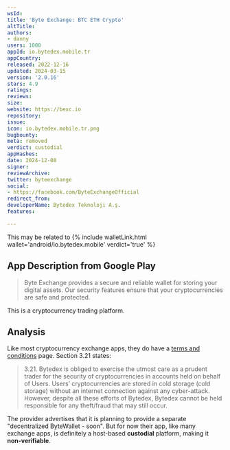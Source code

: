 ```yaml
---
wsId: 
title: 'Byte Exchange: BTC ETH Crypto'
altTitle: 
authors:
- danny
users: 1000
appId: io.bytedex.mobile.tr
appCountry: 
released: 2022-12-16
updated: 2024-03-15
version: '2.0.16'
stars: 4.9
ratings: 
reviews: 
size: 
website: https://bexc.io
repository: 
issue: 
icon: io.bytedex.mobile.tr.png
bugbounty: 
meta: removed
verdict: custodial
appHashes: 
date: 2024-12-08
signer: 
reviewArchive: 
twitter: byteexchange
social:
- https://facebook.com/ByteExchangeOfficial
redirect_from: 
developerName: Bytedex Teknoloji A.ş.
features: 

---
```


This may be related to {% include walletLink.html wallet='android/io.bytedex.mobile' verdict='true' %}

## App Description from Google Play

> Byte Exchange provides a secure and reliable wallet for storing your digital assets. Our security features ensure that your cryptocurrencies are safe and protected.

This is a cryptocurrency trading platform.

## Analysis 

Like most cryptocurrency exchange apps, they do have a [terms and conditions](https://bytedex.io/en/user-agreements/) page. Section 3.21 states:

> 3.21. Bytedex is obliged to exercise the utmost care as a prudent trader for the security of cryptocurrencies in accounts held on behalf of Users. Users’ cryptocurrencies are stored in cold storage (cold storage) without an internet connection against any cyber-attack. However, despite all these efforts of Bytedex, Bytedex cannot be held responsible for any theft/fraud that may still occur.

The provider advertises that it is planning to provide a separate "decentralized ByteWallet - soon". But for now their app, like many exchange apps, is definitely a host-based **custodial** platform, making it **non-verifiable**.